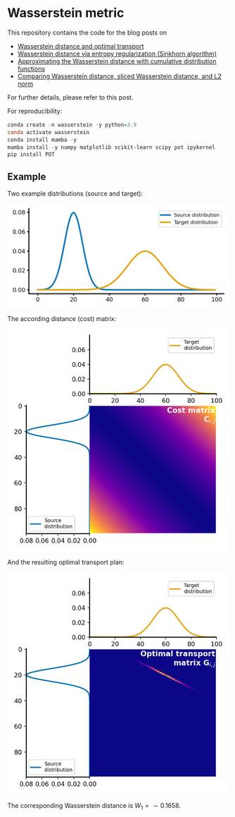 # Wasserstein metric

This repository contains the code for the blog posts on 

* [Wasserstein distance and optimal transport](https://www.fabriziomusacchio.com/blog/2023-07-22-wasserstein_distance)
* [Wasserstein distance via entropy regularization (Sinkhorn algorithm)](https://www.fabriziomusacchio.com/blog/2023-07-23-wasserstein_distance_skinhorn)
* [Approximating the Wasserstein distance with cumulative distribution functions ](https://www.fabriziomusacchio.com/blog/2023-07-24-wasserstein_distance_cdf_approximation/)
* [Comparing Wasserstein distance, sliced Wasserstein distance, and L2 norm ](https://www.fabriziomusacchio.com/blog/2023-07-26-wasserstein_vs_l2_norm/)

For further details, please refer to this post.

For reproducibility:

```powershell
conda create -n wasserstein -y python=3.9
conda activate wasserstein
conda install mamba -y
mamba install -y numpy matplotlib scikit-learn scipy pot ipykernel
pip install POT
```


## Example
Two example distributions (source and target):

![img](images/wasserstein_distributions.png)

The according distance (cost) matrix:

![img](images/wasserstein_cost_matrix.png)

And the resulting optimal transport plan:

![img](images/wasserstein_optimal_transport_linear_programming.png)

The corresponding Wasserstein distance is $W_1 = \sim0.1658$.

